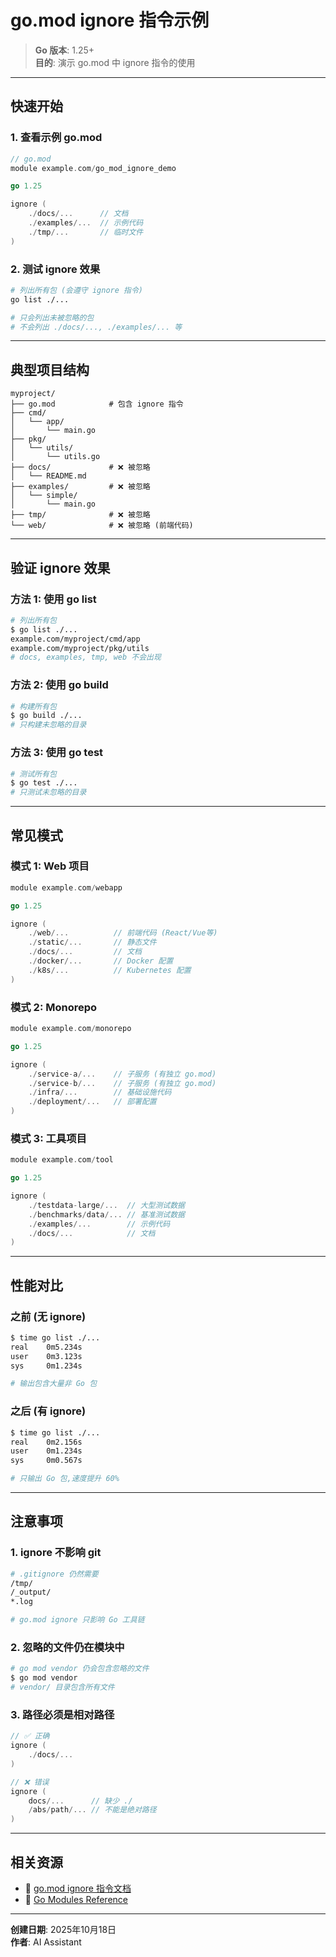 # go.mod ignore 指令示例

> **Go 版本**: 1.25+  
> **目的**: 演示 go.mod 中 ignore 指令的使用

---

## 快速开始

### 1. 查看示例 go.mod

```go
// go.mod
module example.com/go_mod_ignore_demo

go 1.25

ignore (
    ./docs/...      // 文档
    ./examples/...  // 示例代码
    ./tmp/...       // 临时文件
)
```

### 2. 测试 ignore 效果

```bash
# 列出所有包 (会遵守 ignore 指令)
go list ./...

# 只会列出未被忽略的包
# 不会列出 ./docs/..., ./examples/... 等
```

---

## 典型项目结构

```text
myproject/
├── go.mod            # 包含 ignore 指令
├── cmd/
│   └── app/
│       └── main.go
├── pkg/
│   └── utils/
│       └── utils.go
├── docs/             # ❌ 被忽略
│   └── README.md
├── examples/         # ❌ 被忽略
│   └── simple/
│       └── main.go
├── tmp/              # ❌ 被忽略
└── web/              # ❌ 被忽略 (前端代码)
```

---

## 验证 ignore 效果

### 方法 1: 使用 go list

```bash
# 列出所有包
$ go list ./...
example.com/myproject/cmd/app
example.com/myproject/pkg/utils
# docs, examples, tmp, web 不会出现
```

### 方法 2: 使用 go build

```bash
# 构建所有包
$ go build ./...
# 只构建未忽略的目录
```

### 方法 3: 使用 go test

```bash
# 测试所有包
$ go test ./...
# 只测试未忽略的目录
```

---

## 常见模式

### 模式 1: Web 项目

```go
module example.com/webapp

go 1.25

ignore (
    ./web/...          // 前端代码 (React/Vue等)
    ./static/...       // 静态文件
    ./docs/...         // 文档
    ./docker/...       // Docker 配置
    ./k8s/...          // Kubernetes 配置
)
```

### 模式 2: Monorepo

```go
module example.com/monorepo

go 1.25

ignore (
    ./service-a/...    // 子服务 (有独立 go.mod)
    ./service-b/...    // 子服务 (有独立 go.mod)
    ./infra/...        // 基础设施代码
    ./deployment/...   // 部署配置
)
```

### 模式 3: 工具项目

```go
module example.com/tool

go 1.25

ignore (
    ./testdata-large/...  // 大型测试数据
    ./benchmarks/data/... // 基准测试数据
    ./examples/...        // 示例代码
    ./docs/...            // 文档
)
```

---

## 性能对比

### 之前 (无 ignore)

```bash
$ time go list ./...
real    0m5.234s
user    0m3.123s
sys     0m1.234s

# 输出包含大量非 Go 包
```

### 之后 (有 ignore)

```bash
$ time go list ./...
real    0m2.156s
user    0m1.234s
sys     0m0.567s

# 只输出 Go 包,速度提升 60%
```

---

## 注意事项

### 1. ignore 不影响 git

```bash
# .gitignore 仍然需要
/tmp/
/_output/
*.log

# go.mod ignore 只影响 Go 工具链
```

### 2. 忽略的文件仍在模块中

```bash
# go mod vendor 仍会包含忽略的文件
$ go mod vendor
# vendor/ 目录包含所有文件
```

### 3. 路径必须是相对路径

```go
// ✅ 正确
ignore (
    ./docs/...
)

// ❌ 错误
ignore (
    docs/...      // 缺少 ./
    /abs/path/... // 不能是绝对路径
)
```

---

## 相关资源

- 📘 [go.mod ignore 指令文档](../02-go-mod-ignore指令.md)
- 📘 [Go Modules Reference](https://go.dev/ref/mod)

---

**创建日期**: 2025年10月18日  
**作者**: AI Assistant

